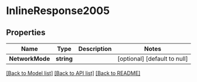 # InlineResponse2005

## Properties
Name | Type | Description | Notes
------------ | ------------- | ------------- | -------------
**NetworkMode** | **string** |  | [optional] [default to null]

[[Back to Model list]](../README.md#documentation-for-models) [[Back to API list]](../README.md#documentation-for-api-endpoints) [[Back to README]](../README.md)


